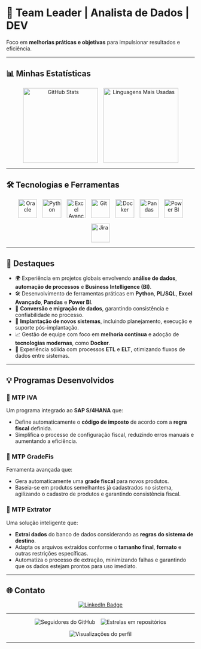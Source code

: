 # 👜 Team Leader | Analista de Dados | DEV

Foco em **melhorias práticas e objetivas** para impulsionar resultados e eficiência.

---

## 📊 Minhas Estatísticas
<div align="center" style="display: flex; flex-wrap: wrap; justify-content: center; gap: 15px;">
  <img src="https://github-readme-stats.vercel.app/api?username=antdocic90&show_icons=true&theme=merko" alt="GitHub Stats" style="height: 200px;"/>
  <img src="https://github-readme-stats.vercel.app/api/top-langs/?username=antdocic90&layout=donut&theme=merko" alt="Linguagens Mais Usadas" style="height: 200px;"/>
</div>

---

## 🛠️ Tecnologias e Ferramentas
<div align="center" style="display: flex; flex-wrap: wrap; justify-content: center; gap: 15px;">
  <img src="https://cdn.jsdelivr.net/gh/devicons/devicon/icons/oracle/oracle-original.svg" alt="Oracle" style="height: 50px;"/>
  <img src="https://cdn.jsdelivr.net/gh/devicons/devicon/icons/python/python-original-wordmark.svg" alt="Python" style="height: 50px;"/>
  <img src="https://img.icons8.com/fluency/48/000000/microsoft-excel-2019.png" alt="Excel Avançado" style="height: 50px;"/>
  <img src="https://cdn.jsdelivr.net/gh/devicons/devicon/icons/git/git-original.svg" alt="Git" style="height: 50px;"/>
  <img src="https://cdn.jsdelivr.net/gh/devicons/devicon/icons/docker/docker-original.svg" alt="Docker" style="height: 50px;"/>
  <img src="https://pandas.pydata.org/static/img/pandas_white.svg" alt="Pandas" style="height: 50px;"/>
  <img src="https://upload.wikimedia.org/wikipedia/commons/c/cf/New_Power_BI_Logo.svg" alt="Power BI" style="height: 50px;"/>
  <img src="https://cdn.jsdelivr.net/gh/devicons/devicon/icons/jira/jira-original.svg" alt="Jira" style="height: 50px;"/>
</div>

---

## 🌟 Destaques
- 🌍 Experiência em projetos globais envolvendo **análise de dados**, **automação de processos** e **Business Intelligence (BI)**.
- 🛠️ Desenvolvimento de ferramentas práticas em **Python**, **PL/SQL**, **Excel Avançado**, **Pandas** e **Power BI**.
- 🔄 **Conversão e migração de dados**, garantindo consistência e confiabilidade no processo.
- 🚀 **Implantação de novos sistemas**, incluindo planejamento, execução e suporte pós-implantação.
- 📈 Gestão de equipe com foco em **melhoria contínua** e adoção de **tecnologias modernas**, como **Docker**.
- 🔗 Experiência sólida com processos **ETL** e **ELT**, otimizando fluxos de dados entre sistemas.

---

## 💡 Programas Desenvolvidos
### 🔹 MTP IVA
Um programa integrado ao **SAP S/4HANA** que:
- Define automaticamente o **código de imposto** de acordo com a **regra fiscal** definida.
- Simplifica o processo de configuração fiscal, reduzindo erros manuais e aumentando a eficiência.

### 🔹 MTP GradeFis
Ferramenta avançada que:
- Gera automaticamente uma **grade fiscal** para novos produtos.
- Baseia-se em produtos semelhantes já cadastrados no sistema, agilizando o cadastro de produtos e garantindo consistência fiscal.

### 🔹 MTP Extrator
Uma solução inteligente que:
- **Extrai dados** do banco de dados considerando as **regras do sistema de destino**.
- Adapta os arquivos extraídos conforme o **tamanho final**, **formato** e outras restrições específicas.
- Automatiza o processo de extração, minimizando falhas e garantindo que os dados estejam prontos para uso imediato.

---

## 🌐 Contato
<div align="center">
  <a href="https://www.linkedin.com/in/anthonyjapereira" target="_blank" rel="nofollow">
    <img src="https://img.shields.io/badge/-LinkedIn-%230077B5?style=for-the-badge&logo=linkedin&logoColor=white" alt="LinkedIn Badge" />
  </a>
</div>

---

<div align="center" style="display: flex; flex-wrap: wrap; justify-content: center; gap: 15px;">
  <!-- Seguidores -->
  <img src="https://img.shields.io/github/followers/antdocic90?style=social" alt="Seguidores do GitHub"/>
  <!-- Stars -->
  <img src="https://img.shields.io/github/stars/antdocic90?style=social" alt="Estrelas em repositórios"/>
  <!-- Visitas no perfil -->
  <img src="https://komarev.com/ghpvc/?username=antdocic90&color=green" alt="Visualizações do perfil"/>
</div>

---
